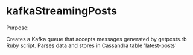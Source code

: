 kafkaStreamingPosts
===================

Purpose:

Creates a Kafka queue that accepts messages generated by getposts.rb Ruby script. Parses data and stores in Cassandra table 'latest-posts'



